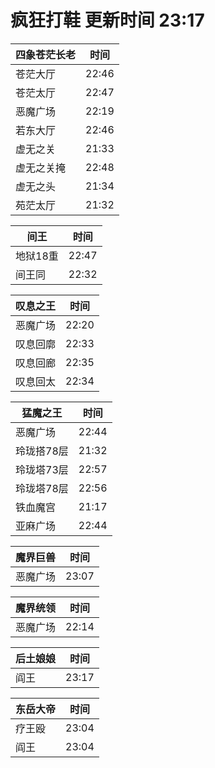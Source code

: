 # 疯狂打鞋 更新时间 23:17

| 四象苍茫长老   | 时间    |
|--------|-------|
| 苍茫大厅 | 22:46 |
| 苍茫太厅 | 22:47 |
| 恶魔广场 | 22:19 |
| 若东大厅 | 22:46 |
| 虚无之关 | 21:33 |
| 虚无之关掩 | 22:48 |
| 虚无之头 | 21:34 |
| 苑茫太厅 | 21:32 |

| 间王   | 时间    |
|--------|-------|
| 地狱18重 | 22:47 |
| 间王同 | 22:32 |

| 叹息之王   | 时间    |
|--------|-------|
| 恶魔广场 | 22:20 |
| 叹息回廓 | 22:33 |
| 叹息回廊 | 22:35 |
| 叹息回太 | 22:34 |

| 猛魔之王   | 时间    |
|--------|-------|
| 恶魔广场 | 22:44 |
| 玲珑搭78层 | 21:32 |
| 玲珑塔73层 | 22:57 |
| 玲珑塔78层 | 22:56 |
| 铁血魔宫 | 21:17 |
| 亚麻广场 | 22:44 |

| 魔界巨兽   | 时间    |
|--------|-------|
| 恶魔广场 | 23:07 |

| 魔界统领   | 时间    |
|--------|-------|
| 恶魔广场 | 22:14 |

| 后土娘娘   | 时间    |
|--------|-------|
| 阎王 | 23:17 |

| 东岳大帝   | 时间    |
|--------|-------|
| 疗王殴 | 23:04 |
| 阎王 | 23:04 |